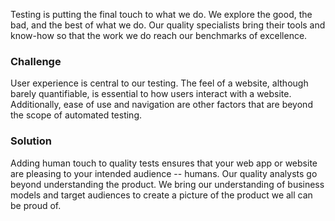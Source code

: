 Testing is putting the final touch to what we do. We explore the good, the bad, and the best of what we do. Our quality specialists bring their tools and know-how so that the work we do reach our benchmarks of excellence.


### Challenge

User experience is central to our testing. The feel of a website, although barely quantifiable, is essential to how users interact with a website. Additionally, ease of use and navigation are other factors that are beyond the scope of automated testing. 

### Solution

Adding human touch to quality tests ensures that your web app or website are pleasing to your intended audience -- humans. Our quality analysts go beyond understanding the product. We bring our understanding of business models and target audiences to create a picture of the product we all can be proud of.

